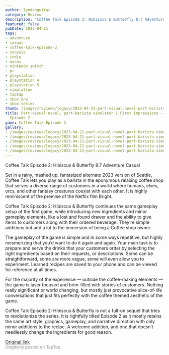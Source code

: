 ```yaml
---
author: lyndonguitar
category: Review
description: 'Coffee Talk Episode 2: Hibiscus & Butterfly 8.7 Adventure Casual'
featured: false
pubDate: 2023-04-21
tags:
- adventure
- casual
- coffee-talk-episode-2
- console
- indie
- macos
- nintendo switch
- pc
- playstation
- playstation 4
- playstation 5
- simulation
- taptap
- xbox one
- xbox series
thumb: /images/reviews/legacy/2023-04-21-part-visual-novel-part-barista-simulator--first-impressions---coffee-talk-episode-2-0.avif
title: Part-visual novel, part-barista simulator | First Impressions - Coffee Talk
  Episode 2
game: Coffee Talk Episode 2
gallery:
- /images/reviews/legacy/2023-04-21-part-visual-novel-part-barista-simulator--first-impressions---coffee-talk-episode-2-0.avif
- /images/reviews/legacy/2023-04-21-part-visual-novel-part-barista-simulator--first-impressions---coffee-talk-episode-2-1.avif
- /images/reviews/legacy/2023-04-21-part-visual-novel-part-barista-simulator--first-impressions---coffee-talk-episode-2-2.avif
- /images/reviews/legacy/2023-04-21-part-visual-novel-part-barista-simulator--first-impressions---coffee-talk-episode-2-3.avif
- /images/reviews/legacy/2023-04-21-part-visual-novel-part-barista-simulator--first-impressions---coffee-talk-episode-2-4.avif
---
```

Coffee Talk Episode 2: Hibiscus & Butterfly
8.7
Adventure
Casual

Set in a rainy, mashed up, fantasized alternate 2023 version of Seattle, Coffee Talk lets you play as a barista in the eponymous relaxing coffee shop that serves a diverse range of customers in a world where humans, elves, orcs, and other fantasy creatures coexist with each other. It is highly reminiscent of the premise of the Netflix film Bright.

Coffee Talk Episode 2: Hibiscus & Butterfly continues the same gameplay setup of the first game, while introducing new ingredients and minor gameplay elements, like a lost and found drawer and the ability to give items to customers along with their ordered beverage. They’re simple additions but add a lot to the immersion of being a Coffee shop owner.

The gameplay of the game is simple and in some ways repetitive, but highly mesmerizing that you’d want to do it again and again. Your main task is to prepare and serve the drinks that your customers order by selecting the right ingredients based on their requests, or descriptions. Some can be straightforward, some are more vague, some will even allow you to experiment. Learned recipes are saved to your phone and can be viewed for reference at all times.

For the majority of the experience — outside the coffee-making elements — the game is laser focused and brim-filled with stories of customers. Nothing really significant or world changing, but mostly just provocative slice-of-life conversations that just fits perfectly with the coffee themed aesthetic of the game.

Coffee Talk Episode 2: Hibiscus & Butterfly is not a full-on sequel that tries to revolutionize the series. It is rightfully titled Episode 2 as it mostly retains the same art style, graphics, gameplay, and narrative direction with only minor additions to the recipe. A welcome addition, and one that doesn’t needlessly change the ingredients for good reason.

[Original link](https://www.taptap.io/post/5193095)<br><span style="font-size: 0.95em; color: #888;">Originally posted on TapTap.</span>